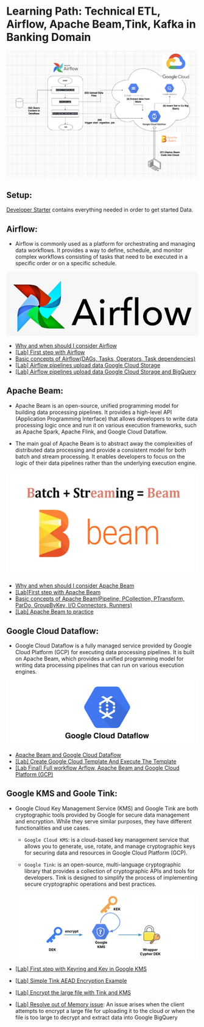 # Learning Path: Technical ETL, Airflow, Apache Beam,Tink, Kafka in Banking Domain

![image](./images/Screenshot%202023-06-07%20at%2008.58.26%20copy.png)


## Setup:
[Developer Starter](./00-install/README.md) contains everything needed in order to get started Data.


## Airflow:

- Airflow is commonly used as a platform for orchestrating and managing data workflows. It provides a way to define, schedule, and monitor complex workflows consisting of tasks that need to be executed in a specific order or on a specific schedule.


![Alt text](images/Airflow.png)

- [Why and when should I consider Airflow](./00-when/README.md)
- [[Lab] First step with Airflow](./01-hello-airflow/README.md)
- [Basic concepts of Airflow(DAGs, Tasks, Operators, Task dependencies)](./00-concepts/README.md)
- [[Lab] Airflow pipelines upload data Google Cloud Storage](./02-gpc/README.md)
- [[Lab] Airflow pipelines upload data Google Cloud Storage and BigQuery](./03-gpc-bigquery/README.md)



## Apache Beam:
- Apache Beam is an open-source, unified programming model for building data processing pipelines. It provides a high-level API (Application Programming Interface) that allows developers to write data processing logic once and run it on various execution frameworks, such as Apache Spark, Apache Flink, and Google Cloud Dataflow.

- The main goal of Apache Beam is to abstract away the complexities of distributed data processing and provide a consistent model for both batch and stream processing. It enables developers to focus on the logic of their data pipelines rather than the underlying execution engine.

![Alt text](images/Apache%20Beam.png)

- [Why and when should I consider Apache Beam](./050-beam/README.md)
- [[Lab]First step with Apache Beam](./051-hello-beam/README.md)
- [Basic concepts of Apache Beam(Pipeline, PCollection, PTransform, ParDo, GroupByKey, I/O Connectors, Runners)](./052-beam-components/README.md)
- [[Lab] Apache Beam to practice](./053-practices-beam/README.md)


## Google Cloud Dataflow:
- Google Cloud Dataflow is a fully managed service provided by Google Cloud Platform (GCP) for executing data processing pipelines. It is built on Apache Beam, which provides a unified programming model for writing data processing pipelines that can run on various execution engines.

![Alt text](images/Google%20Cloud%20Dataflow.png)
- [Apache Beam and Google Cloud Dataflow](./102-beam-cmd/README.md)
- [[Lab] Create Google Cloud Template And Execute The Template](./103-beam-python/README.md)
- [[Lab Final] Full workflow Arflow, Apache Beam and Google Cloud Platform (GCP)](./106.01-Final-clean/README.md)



## Google KMS and Goole Tink:
- Google Cloud Key Management Service (KMS) and Google Tink are both cryptographic tools provided by Google for secure data management and encryption. While they serve similar purposes, they have different functionalities and use cases.


    - `Google Cloud KMS`: is a cloud-based key management service that allows you to generate, use, rotate, and manage cryptographic keys for securing data and resources in Google Cloud Platform (GCP).

    - `Google Tink`: is an open-source, multi-language cryptographic library that provides a collection of cryptographic APIs and tools for developers. Tink is designed to simplify the process of implementing secure cryptographic operations and best practices.

    ![Alt text](images/Google%20KMS%20and%20Goole%20Tink.png)



- [[Lab] First step with Keyring and Key in Google KMS ](./107-kms/README.md)
- [[Lab] Simple Tink AEAD Encryption Example](./203-tink-example/README.md)
- [[Lab] Encrypt the large file with Tink and KMS](./204-tink-streaming_aead/README.md)
- [[Lab] Resolve out of Memory issue](./205-apply-tink-streaming-to-client-source/README.md): An issue arises when the client attempts to encrypt a large file for uploading it to the cloud or when the file is too large to decrypt and extract data into Google BigQuery



